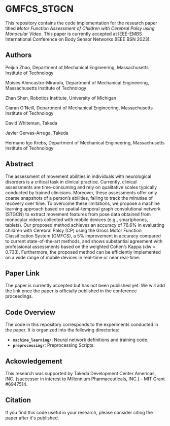 # GMFCS_STGCN

This repository contains the code implementation for the research paper titled *Motor Function Assessment of Children with
Cerebral Palsy using Monocular Video*. This paper is currently accepted at IEEE-EMBS International Conference on Body Sensor Networks (IEEE BSN 2023).

## Authors
Peijun Zhao, Department of Mechanical Engineering, Massachusetts Institute of Technology

Moises Alencastre-Miranda, Department of Mechanical Engineering, Massachusetts Institute of Technology

Zhan Shen, Robotics Institute, University of Michigan

Ciaran O'Neill, Department of Mechanical Engineering, Massachusetts Institute of Technology

David Whiteman, Takeda

Javier Gervas-Arruga, Takeda

Hermano Igo Krebs, Department of Mechanical Engineering, Massachusetts Institute of Technology



## Abstract

The assessment of movement abilities in individuals with neurological disorders is a critical task in clinical practice. Currently, clinical assessments are time-consuming and rely on qualitative scales typically conducted by trained clinicians. Moreover, these assessments offer only coarse snapshots of a person’s abilities, failing to track the minutiae of recovery over time. To overcome these limitations, we propose a machine learning approach based on spatial-temporal graph convolutional network (STGCN) to extract movement features from pose data obtained from monocular videos collected with mobile devices (e.g., smartphones, tablets). Our proposed method achieves an accuracy of 76.6% in evaluating children with Cerebral Palsy (CP) using the Gross Motor Function Classification System (GMFCS), a 5% improvement in accuracy compared to current state-of-the-art methods, and shows substantial agreement
with professional assessments based on the weighted Cohen’s Kappa (κlw = 0.733). Furthermore, the proposed method can be efficiently implemented on a wide range of mobile devices in real-time or near real-time.

## Paper Link

The paper is currently accepted but has not been published yet. We will add the link once the paper is officially published in the conference proceedings. 

## Code Overview

The code in this repository corresponds to the experiments conducted in the paper. It is organized into the following directories:

- **`machine_learning/`**: Neural network definitions and training code. 
- **`preprocessing/`**: Preprocessing Scripts.

## Ackowledgement
This research was supported by Takeda Development Center Americas, INC. (successor in interest to Millennium Pharmaceuticals, INC.) \- MIT Grant \#6947514.


## Citation

If you find this code useful in your research, please consider citing the paper after it's published. 
